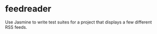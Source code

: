 # feedreader
Use Jasmine to write test suites for a project that displays a few different RSS feeds. 
